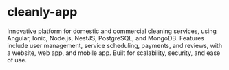 # cleanly-app
Innovative platform for domestic and commercial cleaning services, using Angular, Ionic, Node.js, NestJS, PostgreSQL, and MongoDB. Features include user management, service scheduling, payments, and reviews, with a website, web app, and mobile app. Built for scalability, security, and ease of use.
